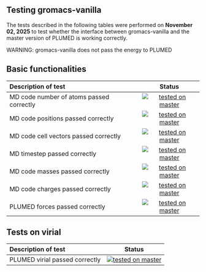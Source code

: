 Testing gromacs-vanilla
------------------------
 
The tests described in the following tables were performed on __November 02, 2025__ to test whether the interface between gromacs-vanilla and the master version of PLUMED is working correctly.

WARNING: gromacs-vanilla does not pass the energy to PLUMED 

## Basic functionalities

| Description of test | Status | 
|:--------------------|:------:| 
| MD code number of atoms passed correctly | [![tested on master](https://img.shields.io/badge/master-fail%200%25-green.svg)](natoms_master.html) |
| MD code positions passed correctly | [![tested on master](https://img.shields.io/badge/master-fail%200%25-green.svg)](positions_master.html) |
| MD code cell vectors passed correctly | [![tested on master](https://img.shields.io/badge/master-fail%200%25-green.svg)](cell_master.html) |
| MD timestep passed correctly | [![tested on master](https://img.shields.io/badge/master-fail%200%25-green.svg)](timestep_master.html) |
| MD code masses passed correctly | [![tested on master](https://img.shields.io/badge/master-fail%200%25-green.svg)](mass_master.html) |
| MD code charges passed correctly | [![tested on master](https://img.shields.io/badge/master-fail%200%25-green.svg)](charge_master.html) |
| PLUMED forces passed correctly | [![tested on master](https://img.shields.io/badge/master-fail%200%25-green.svg)](forces_master.html) |

## Tests on virial

| Description of test | Status | 
|:--------------------|:------:| 
| PLUMED virial passed correctly | [![tested on master](https://img.shields.io/badge/master-fail%201%25-green.svg)](virial_master.html) |
